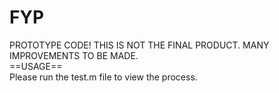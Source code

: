 # FYP
PROTOTYPE CODE! THIS IS NOT THE FINAL PRODUCT. MANY IMPROVEMENTS TO BE MADE. <br>
==USAGE== <br>
Please run the test.m file to view the process.
